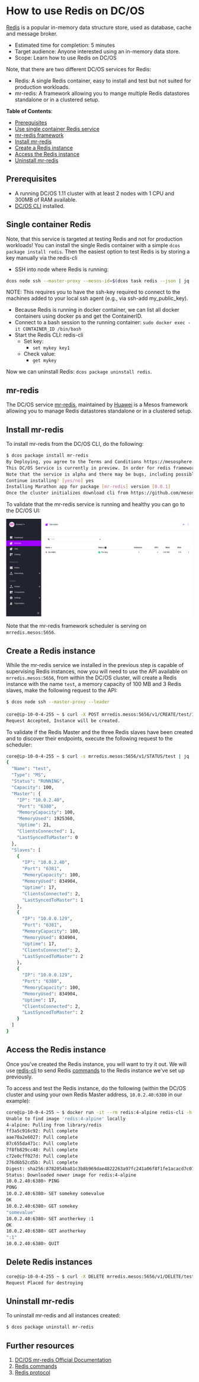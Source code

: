 # How to use Redis on DC/OS

[Redis](http://redis.io/) is a popular in-memory data structure store, used as database, cache and message broker.

- Estimated time for completion: 5 minutes
- Target audience: Anyone interested using an in-memory data store.
- Scope: Learn how to use Redis on DC/OS

Note, that there are two different DC/OS services for Redis:
- Redis: A single Redis container, easy to install and test but not suited for production workloads.
- mr-redis: A framework allowing you to mange multiple Redis datastores standalone or in a clustered setup.

**Table of Contents**:


- [Prerequisites](#prerequisites)
- [Use single container Redis service](#single-container-redis)
- [mr-redis framework](#mr-redis)
- [Install mr-redis](#install-mr-redis)
- [Create a Redis instance](#create-a-redis-instance)
- [Access the Redis instance](##access-the-redis-instance)
- [Uninstall mr-redis](#uninstall-mr-redis)

## Prerequisites

- A running DC/OS 1.11 cluster with at least 2 nodes with 1 CPU and 300MB of RAM available.
- [DC/OS CLI](https://docs.mesosphere.com/1.11/cli/install/) installed.

## Single container Redis
Note, that this service is targeted at testing Redis and not for production workloads!
You can install the single Redis container with a simple `dcos package install redis`.
Then the easiest option to test Redis is by storing a key manually via the redis-cli
- SSH into node where Redis is running: 
``` bash 
dcos node ssh --master-proxy --mesos-id=$(dcos task redis --json | jq -r '.[] | .slave_id')
```
NOTE: This requires you to have the ssh-key required to connect to the machines added to your local ssh agent (e.g., via ssh-add my_public_key).
- Because Redis is running in docker container, we can list all docker containers using docker ps and get the ContainerID.
- Connect to a bash session to the running container: `sudo docker exec -it CONTAINER_ID /bin/bash`
- Start the Redis CLI: redis-cli
  - Set key:
    - `set mykey key1`
  - Check value: 
    - `get mykey`

Now we can uninstall Redis: `dcos package uninstall redis`.

##  mr-redis
The DC/OS service [mr-redis](https://github.com/mesos/mr-redis), maintained by [Huawei](http://www.huawei.com/en/)
is a Mesos framework allowing you to manage Redis datastores standalone or in a clustered setup.

## Install mr-redis

To install mr-redis from the DC/OS CLI, do the following:

```bash
$ dcos package install mr-redis
By Deploying, you agree to the Terms and Conditions https://mesosphere.com/catalog-terms-conditions/#community-services
This DC/OS Service is currently in preview. In order for redis framework to start successfully it requires atleast 1 CPU and 128MB of RAM including ports.
Note that the service is alpha and there may be bugs, including possible data loss, incomplete features, incorrect documentation or other discrepancies.
Continue installing? [yes/no] yes
Installing Marathon app for package [mr-redis] version [0.0.1]
Once the cluster initializes download cli from https://github.com/mesos/mr-redis/releases/download/v0.01-alpha/mrr and follow the instructions in github.com/mesos/mr-redis README on how to initialize the cli, you could also use the REST api's directly to create redis instances
```
To validate that the mr-redis service is running and healthy you can go to the DC/OS UI:

![Services](img/services.png)

Note that the mr-redis framework scheduler is serving on `mrredis.mesos:5656`.

## Create a Redis instance


While the mr-redis service we installed in the previous step is capable of supervising Redis instances, now you will need to use the API available on `mrredis.mesos:5656`, from within the DC/OS cluster, will create a Redis instance with the name `test`, a memory capacity of 100 MB and 3 Redis slaves, make the following request to the API:

```bash
$ dcos node ssh --master-proxy --leader

core@ip-10-0-4-255 ~ $ curl -X POST mrredis.mesos:5656/v1/CREATE/test/100/1/3
Request Accepted, Instance will be created. 
```

To validate if the Redis Master and the three Redis slaves have been created and to discover their endpoints, execute the following request to the scheduler:

```bash
core@ip-10-0-4-255 ~ $ curl -s mrredis.mesos:5656/v1/STATUS/test | jq .
{
  "Name": "test",
  "Type": "MS",
  "Status": "RUNNING",
  "Capacity": 100,
  "Master": {
    "IP": "10.0.2.40",
    "Port": "6380",
    "MemoryCapacity": 100,
    "MemoryUsed": 1925360,
    "Uptime": 21,
    "ClientsConnected": 1,
    "LastSyncedToMaster": 0
  },
  "Slaves": [
    {
      "IP": "10.0.2.40",
      "Port": "6381",
      "MemoryCapacity": 100,
      "MemoryUsed": 834904,
      "Uptime": 17,
      "ClientsConnected": 2,
      "LastSyncedToMaster": 1
    },
    {
      "IP": "10.0.0.129",
      "Port": "6381",
      "MemoryCapacity": 100,
      "MemoryUsed": 834904,
      "Uptime": 17,
      "ClientsConnected": 2,
      "LastSyncedToMaster": 2
    },
    {
      "IP": "10.0.0.129",
      "Port": "6380",
      "MemoryCapacity": 100,
      "MemoryUsed": 834904,
      "Uptime": 17,
      "ClientsConnected": 2,
      "LastSyncedToMaster": 2
    }
  ]
}
```

## Access the Redis instance

Once you've created the Redis instance, you will want to try it out. We will use [redis-cli](https://hub.docker.com/_/redis/) to send Redis [commands](http://redis.io/commands) to the Redis instance we've set up previously.

To access and test the Redis instance, do the following (within the DC/OS cluster and using your own Redis Master address, `10.0.2.40:6380` in our example):

```bash
core@ip-10-0-4-255 ~ $ docker run -it --rm redis:4-alpine redis-cli -h 10.0.2.40 -p 6380
Unable to find image 'redis:4-alpine' locally
4-alpine: Pulling from library/redis
ff3a5c916c92: Pull complete 
aae70a2e6027: Pull complete 
87c655da471c: Pull complete 
7f8fb829cc48: Pull complete 
c72e0cff027d: Pull complete 
276d6b52cd5b: Pull complete 
Digest: sha256:8782054ba81c3b8b969dae4822263a97fc241a06f8f1fe1acacd7c077ec60831
Status: Downloaded newer image for redis:4-alpine
10.0.2.40:6380> PING
PONG
10.0.2.40:6380> SET somekey somevalue
OK
10.0.2.40:6380> GET somekey
"somevalue"
10.0.2.40:6380> SET anotherkey :1
OK
10.0.2.40:6380> GET anotherkey
":1"
10.0.2.40:6380> QUIT
```

## Delete Redis instances

```bash
core@ip-10-0-4-255 ~ $ curl -X DELETE mrredis.mesos:5656/v1/DELETE/test
Request Placed for destroying
```

## Uninstall mr-redis

To uninstall mr-redis and all instances created:

```bash
$ dcos package uninstall mr-redis
```

## Further resources

1. [DC/OS mr-redis Official Documentation](https://github.com/mesos/mr-redis)
2. [Redis commands](http://redis.io/commands)
3. [Redis protocol](http://redis.io/topics/protocol)
